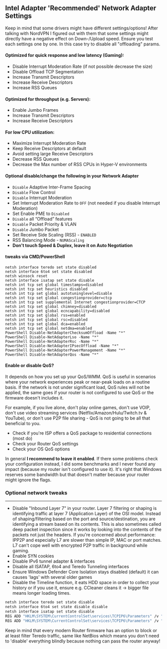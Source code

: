 Intel Adapter 'Recommended' Network Adapter Settings
------------------------

Keep in mind that some drivers might have different settings/options! After talking with NordVPN I figured out with them that some settings might directly have a negative effect on Down-/Upload speed. Ensure you test each settings one by one. In this case try to disable all "offloading" params.


#### Optimized for quick response and low latency (Gaming):

* Disable Interrupt Moderation Rate (if not possible decrease the size)
* Disable Offload TCP Segmentation
* Increase Transmit Descriptors
* Increase Receive Descriptors
* Increase RSS Queues


#### Optimized for throughput (e.g. Servers):

* Enable Jumbo Frames
* Increase Transmit Descriptors
* Increase Receive Descriptors


#### For low CPU utilization:

* Maximize Interrupt Moderation Rate
* Keep Receive Descriptors at default
* Avoid setting large Receive Descriptors
* Decrease RSS Queues
* Decrease the Max number of RSS CPUs in Hyper-V environments


#### Optional disable/change the following in your Network Adapter

* `Disable` Adaptive Inter-Frame Spacing
* `Disable` Flow Control
* `Disable` Interrupt Moderation
* Set Interrupt Moderation Rate to `OFF` (not needed if you disable Interrupt Moderation)
* Set Enable PME to `Disabled`
* `Disable` all “Offload” features
* `Disable` Packet Priority & VLAN
* `Disable` Jumbo Packet
* Set Receive Side Scaling (RSS) - `ENABLED`
* RSS Balancing Mode - `NUMAScaling`
* **Don't touch Speed & Duplex, leave it on Auto Negotiation** 

#### tweaks via CMD/PowerShell

```
netsh interface teredo set state disabled
netsh interface 6to4 set state disabled
netsh winsock reset
netsh interface isatap set state disable
netsh int tcp set global timestamps=disabled
netsh int tcp set heuristics disabled
netsh int tcp set global autotuninglevel=disable
netsh int tcp set global congestionprovider=ctcp
netsh int tcp set supplemental Internet congestionprovider=CTCP
netsh int tcp set global chimney=disabled
netsh int tcp set global ecncapability=disabled
netsh int tcp set global rss=enabled
netsh int tcp set global rsc=disabled
netsh int tcp set global dca=enabled
netsh int tcp set global netdma=enabled
PowerShell Disable-NetAdapterChecksumOffload -Name "*"
PowerShell Disable-NetAdapterLso -Name "*"
PowerShell Disable-NetAdapterRsc -Name "*"
PowerShell Disable-NetAdapterIPsecOffload -Name "*"
PowerShell Disable-NetAdapterPowerManagement -Name "*"
PowerShell Disable-NetAdapterQos -Name "*"
```

#### Enable or disable QoS?

It depends on how you set up your QoS/WMM. QoS is useful in scenarios where your network experiences peak or near-peak loads on a routine basis. If the network is not under significant load, QoS rules will not be applied, the same goes if your router is not configured to use QoS or the firmware doesn't includes it.

For example, if you live alone, don't play online games, don't use VOIP, don't use video streaming services (Netflix/Amazon/Hulu/Twitch.tv & YouTube), or don't use P2P file sharing - QoS is not going to be all that beneficial to you.

* Check if you're ISP offers a QoS package to residential connections (most do)
* Check your Router QoS settings
* Check your OS QoS options 

In general **I recommend to leave it enabled**. If there some problems check your configuration instead, I did some benchmarks and I never found any impact (because my router isn't configured to use it). It's right that Windows reserves some bandwidth but that doesn't matter because your router might ignore the flags. 


### Optional network tweaks
___


* Disable "Inbound Layer 7" in your router.
Layer 7 filtering or shaping is identifying traffic at layer 7 (Application Layer) of the OSI model. Instead of shaping/filtering based on the port and source/destination, you are identifying a stream based on its contents. This is also sometimes called deep packet inspection since it works by looking into the contents of the packets not just the headers. If you're concerned about performance: IPP2P and especially L7 are slower than simple IP, MAC or port matches. L7 can't cope well with encrypted P2P traffic in background while gaming.
* Enable SYN cookies
* Disable IPv6 tunnel adapter & interfaces
* Disable all ISATAP, 6to4 and Teredo Tunneling interfaces
* Ensure Windows Defender Core Isolation stays disabled (default) it can causes 'lags' with several older games
* Disable the Timeline function, it eats HDD space in order to collect your history or if you use it, ensure e.g. CCleaner cleans it -> bigger file means longer loading times.

```bash
netsh interface teredo set state disable
netsh interface 6to4 set state disable disable
netsh interface isatap set state disable
REG ADD "HKLM\SYSTEM\CurrentControlSet\services\TCPIP6\Parameters" /v "EnableICSIPv6" /t REG_DWORD /d 0 /f
REG ADD "HKLM\SYSTEM\CurrentControlSet\services\TCPIP6\Parameters" /v "DisabledComponents" /t REG_DWORD /d 255 /f
```


Keep in mind that every modern Router firmware has an option to block or at least filter Teredo traffic, same like NetBios which means you don't need to 'disable' everything blindly because nothing can pass the router anyway!
